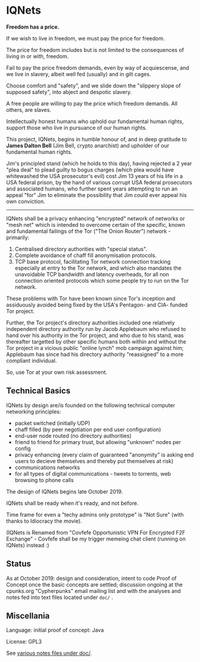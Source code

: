# IQNets

**Freedom has a price.**

If we wish to live in freedom, we must pay the price for freedom.

The price for freedom includes but is not limited to the consequences of living in or with,
freedom.

Fail to pay the price freedom demands, even by way of acquiescense, and we live in slavery,
albeit well fed (usually) and in gilt cages.

Choose comfort and "safety", and we slide down the "slippery slope of supposed safety", into
abject and despotic slavery.

A free people are willing to pay the price which freedom demands.  All others, are slaves.

Intellectually honest humans who uphold our fundamental human rights, support those who live in
pursuance of our human rights.

This project, IQNets, begins in humble honour of, and in deep gratitude to
**James Dalton Bell** (Jim Bell, crypto anarchist) and upholder of our fundamental human rights.

Jim's principled stand (which he holds to this day), having rejected a 2 year "plea deal" to
plead guilty to bogus charges (which plea would have whitewashed the USA prosecutor's evil) cost
Jim 13 years of his life in a USA federal prison, by the hand of various corrupt USA federal
prosecutors and associated humans, who further spent years attempting to run an appeal "for"
Jim to eliminate the possibility that Jim could ever appeal his own conviction.

---

IQNets shall be a privacy enhancing "encrypted" network of networks or "mesh net" which is
intended to overcome certain of the specific, known and fundamental failings of the Tor ("The
Onion Router") network - primarily:

 1. Centralised directory authorities with "special status".
 2. Complete avoidance of chaff fill anonymisation protocols.
 3. TCP base protocol, facilitating Tor network connection tracking especially at entry to the
    Tor network, and which also mandates the unavoidable TCP bandwidth and latency overheads,
    for all non connection oriented protocols which some people try to run on the Tor network.

These problems with Tor have been known since Tor's inception and assiduously avoided being
fixed by the USA's Pentagon- and CIA- funded Tor project.

Further, the Tor project's directory authorities included one relatively independent directory
authority run by Jacob Applebaum who refused to hand over his authority in the Tor project, and
who due to his stand, was thereafter targetted by other specific humans both within and without
the Tor project in a vicious public "online lynch" mob campaign against him; Applebaum has since
had his directory authority "reassigned" to a more compliant individual.

So, use Tor at your own risk assessment.


## Technical Basics

IQNets by design are/is founded on the following technical computer networking principles:

 - packet switched (initially UDP)
 - chaff filled (by peer negotiation per end user configuration)
 - end-user node routed (no directory authorities)
 - friend to friend for primary trust, but allowing "unknown" nodes per config
 - privacy enhancing (every claim of guaranteed "anonymity" is asking end users to decieve
   themselves and thereby put themselves at risk)
 - communications networks
 - for all types of digital communications - tweets to torrents, web browsing to phone calls

The design of IQNets begins late October 2019.

IQNets shall be ready when it's ready, and not before.

Time frame for even a "techy admins only prototype" is "Not Sure" (with thanks to Idiocracy the
movie).

(IQNets is Renamed from "Covfefe Opportunistic VPN For Encrypted F2F Exchange" - Covfefe shall
 be my trigger memeing chat client (running on IQNets) instead :)


## Status

As at October 2019: design and consideration, intent to code Proof of Concept once the basic
concepts are settled; discussion ongoing at the cpunks.org "Cypherpunks" email mailing list and
with the analyses and notes fed into text files located under `doc/` .


## Miscellania

Language: initial proof of concept: Java

License: GPL3

See [various notes files under doc/](doc/).

